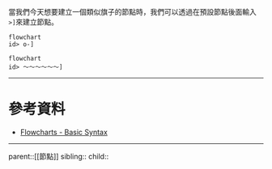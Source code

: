 當我們今天想要建立一個類似旗子的節點時，我們可以透過在預設節點後面輸入`>]`來建立節點。
```Mermaid
flowchart
id> o-]
```
```mermaid
flowchart
id> ～～～～～～]
```
- - -
# 參考資料
- [Flowcharts - Basic Syntax](https://mermaid.js.org/syntax/flowchart.html)
- - -
parent::[[節點]]
sibling::
child::
